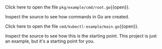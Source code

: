 Click here to open the file `pkg/example/cmd/root.go`{{open}}.

Inspect the source to see how commands in Go are created.

Click here to open the file `cmd/kubectl-example/main.go`{{open}}.

Inspect the source to see how this is the starting point. This project is just an example, but it's a starting point for you.

